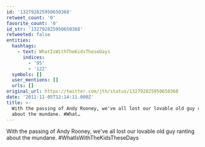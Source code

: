 ```yaml
---
id: '132792825950650368'
retweet_count: '0'
favorite_count: '0'
id_str: '132792825950650368'
retweeted: false
entities:
  hashtags:
    - text: WhatIsWithTheKidsTheseDays
      indices:
        - '95'
        - '122'
  symbols: []
  user_mentions: []
  urls: []
original_url: https://twitter.com/jth/status/132792825950650368
date: '2011-11-05T12:14:11.000Z'
title: >-
  With the passing of Andy Rooney, we've all lost our lovable old guy ranting
  about the mundane. #What…
---
```


With the passing of Andy Rooney, we've all lost our lovable old guy ranting about the mundane. #WhatIsWithTheKidsTheseDays